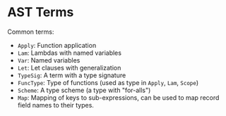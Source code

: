 # AST Terms

Common terms:

* `Apply`: Function application
* `Lam`: Lambdas with named variables
* `Var`: Named variables
* `Let`: Let clauses with generalization
* `TypeSig`: A term with a type signature
* `FuncType`: Type of functions (used as type in `Apply`, `Lam`, `Scope`)
* `Scheme`: A type scheme (a type with "for-alls")
* `Map`: Mapping of keys to sub-expressions, can be used to map record field names to their types.
